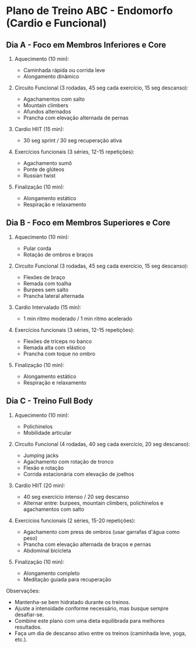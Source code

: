 # Plano de Treino ABC - Endomorfo (Cardio e Funcional)

## Dia A - Foco em Membros Inferiores e Core

1. Aquecimento (10 min):
   - Caminhada rápida ou corrida leve
   - Alongamento dinâmico

2. Circuito Funcional (3 rodadas, 45 seg cada exercício, 15 seg descanso):
   - Agachamentos com salto
   - Mountain climbers
   - Afundos alternados
   - Prancha com elevação alternada de pernas

3. Cardio HIIT (15 min):
   - 30 seg sprint / 30 seg recuperação ativa

4. Exercícios funcionais (3 séries, 12-15 repetições):
   - Agachamento sumô
   - Ponte de glúteos
   - Russian twist

5. Finalização (10 min):
   - Alongamento estático
   - Respiração e relaxamento

## Dia B - Foco em Membros Superiores e Core

1. Aquecimento (10 min):
   - Pular corda
   - Rotação de ombros e braços

2. Circuito Funcional (3 rodadas, 45 seg cada exercício, 15 seg descanso):
   - Flexões de braço
   - Remada com toalha
   - Burpees sem salto
   - Prancha lateral alternada

3. Cardio Intervalado (15 min):
   - 1 min ritmo moderado / 1 min ritmo acelerado

4. Exercícios funcionais (3 séries, 12-15 repetições):
   - Flexões de tríceps no banco
   - Remada alta com elástico
   - Prancha com toque no ombro

5. Finalização (10 min):
   - Alongamento estático
   - Respiração e relaxamento

## Dia C - Treino Full Body

1. Aquecimento (10 min):
   - Polichinelos
   - Mobilidade articular

2. Circuito Funcional (4 rodadas, 40 seg cada exercício, 20 seg descanso):
   - Jumping jacks
   - Agachamento com rotação de tronco
   - Flexão e rotação
   - Corrida estacionária com elevação de joelhos

3. Cardio HIIT (20 min):
   - 40 seg exercício intenso / 20 seg descanso
   - Alternar entre: burpees, mountain climbers, polichinelos e agachamentos com salto

4. Exercícios funcionais (2 séries, 15-20 repetições):
   - Agachamento com press de ombros (usar garrafas d'água como peso)
   - Prancha com elevação alternada de braços e pernas
   - Abdominal bicicleta

5. Finalização (10 min):
   - Alongamento completo
   - Meditação guiada para recuperação

Observações:
- Mantenha-se bem hidratado durante os treinos.
- Ajuste a intensidade conforme necessário, mas busque sempre desafiar-se.
- Combine este plano com uma dieta equilibrada para melhores resultados.
- Faça um dia de descanso ativo entre os treinos (caminhada leve, yoga, etc.).

